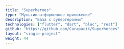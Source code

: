 ```yaml
---
title: "Superheroes"
type: "Мультиплатформенное приложение"
description: "База с супергероями"
technologies: ["flutter", "dart", "bloc", "rest"]
github: "https://github.com/Carapacik/Superheroes"
layout: "single-project"
weight: 44
---
```

